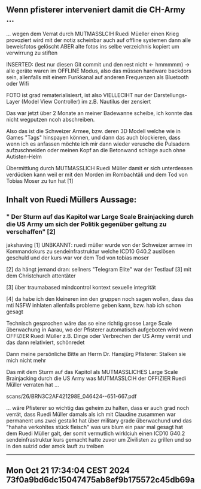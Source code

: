 ## Wenn pfisterer interveniert damit die CH-Army ...

... wegen dem Verrat durch MUTMASSLCIH Ruedi Müeller einen Krieg provoziert wird mit der notiz scheinbar auch auf offline systemen dann alle beweisfotos gelöscht ABER alte fotos ins selbe verzeichnis kopiert um verwirrung zu stiften

INSERTED: (lest nur diesen Git commit und den rest nicht <- hmmmmm)
-> alle geräte waren im OFFLINE Modus, also das müssen hardware backdors sein, allenfalls mit einem Funkkanal auf anderen Frequenzen als Bluetooth oder Wifi

FOTO ist grad rematerialisiesrt, ist also VIELLECIHT nur der Darstellungs-Layer (Model View Controller) im z.B. Nautilus der zensiert

Das war jetzt über 2 Monate an meiner Badewanne scheibe, ich konnte das nicht wegputzen ncoh abschreiben.

Also das ist die Schweizer Armee, bzw. deren 3D Modell welche wie in Games "Tags" hinspayen können, und dann das auch blockieren, dass wenn ich es anfassen möchte ich mir dann wieder verusche die Pulsadern aufzuschneiden oder meinen Kopf an die Betonwand schlage auch ohne Autisten-Helm

Übermittlung durch MUTMASSLICH Ruedi Müller damit er sich unterdessen verdücken kann weil er mit den Morden im Rombachtäli und dem Tod von Tobias Moser zu tun hat [1] 

## Inhalt von Ruedi Müllers Aussage:
### " Der Sturm auf das Kapitol war Large Scale Brainjacking durch die US Army um sich der Politik gegenüber geltung zu verschaffen" [2]

jakshaving
[1] UNBKANNT: ruedi müller wurde von der Schweizer armee im Kommandokurs zu sendeinfrastruktur welche ICD10 G40.2 auslösen geschuld und der kurs war vor dem Tod von tobias moser

[2] da hängt jemand dran: sellners "Telegram Elite" war der Testlauf [3] mit dem Christchurch attentäter

[3] über traumabased mindcontrol kontext sexuelle integrität

[4] da habe ich den kleineren inn den gruppen noch sagen wollen, dass das mti NSFW inhlaten allenfalls probleme geben kann, bzw. hab ich schon gesagt


Technisch gesprochen wäre das so eine richtig grosse Large Scale überwachung in Aarau, wo der Pfisterer automatisch aufgeboten wird wenn OFFIZIER Ruedi Müller z.B. Dinge oder Verbrechen der US Army verrät und das dann relativiert, schönredet

Dann meine persönliche Bitte an Herrn Dr. Hansjürg Pfisterer: Stalken sie mich nicht mehr 

Das mit dem Sturm auf das Kapitol als MUTMASSLICHES Large Scale Brainjacking durch die US Army was MUTMASSLCIH der OFFIZIER Ruedi Müller verraten hat ...

scans/26/BRN3C2AF421298E_046424--651-667.pdf

... wäre Pfisterer so wichtig das geheim zu halten, dass er auch grad noch verrät, dass Ruedi Müller damals als ich mit Claudine zusammen war permanent uns zwei gestalkt hat über military grade überwachund und das "hahaha verkohltes stück fleisch" was urs blum ein paar mal gesagt hat dem Ruedi Müller galt, der somit vermutlich wirklciuh einen ICD10 G40.2 sendeinfrastruktur kurs gemacht hatte zuvor um Zivilisten zu grillen und so in den suizid oder amok lauft zu treiben

-------------
Mon Oct 21 17:34:04 CEST 2024
73f0a9bd6dc15047475ab8ef9b175572c45db69a
-------------

